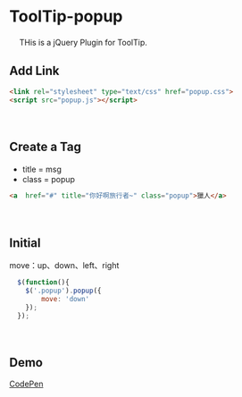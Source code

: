 # ToolTip-popup
　
THis is a jQuery Plugin for ToolTip.
　
## Add Link
```html
<link rel="stylesheet" type="text/css" href="popup.css">
<script src="popup.js"></script>
```
　
## Create a Tag
+ title = msg　
+ class = popup
```html
<a  href="#" title="你好啊旅行者~" class="popup">獵人</a>
```
　
## Initial
move：up、down、left、right
```javascript
  $(function(){
  	$('.popup').popup({
  		move: 'down'
  	});
  });
```
　
## Demo
[CodePen](http://codepen.io/ta7382/pen/PNRyxr)
